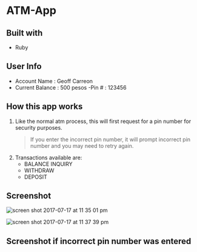 # ATM-App

## Built with
- Ruby

## User Info
- Account Name : Geoff Carreon
- Current Balance : 500 pesos
-Pin # : 123456

## How this app works
1) Like the normal atm process, this will first request for a pin number for security purposes.
      > If you enter the incorrect pin number, it will prompt incorrect pin number and you may need to retry again.
2) Transactions available are:
     - BALANCE INQUIRY
     - WITHDRAW
     - DEPOSIT
     


## Screenshot 


![screen shot 2017-07-17 at 11 35 01 pm](https://user-images.githubusercontent.com/26729817/28276356-3efd4928-6b49-11e7-84a9-2a05a8e01b39.png)

![screen shot 2017-07-17 at 11 37 39 pm](https://user-images.githubusercontent.com/26729817/28276362-45a21d8a-6b49-11e7-8f45-0fa224680b35.png)


## Screenshot if incorrect pin number was entered

